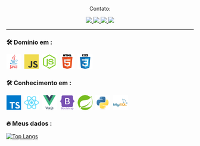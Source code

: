 <p align="center">Contato:</p>
<div align="center">
  <a href="https://www.linkedin.com/in/jo%C3%A3o-marcos-carneiro-a76651218/">
    <img src="https://img.shields.io/badge/LinkedIn-0077B5?style=for-the-badge&logo=linkedin&logoColor=white" /> 
  </a>
  <a href="">
    <img src="https://img.shields.io/badge/Instagram-E4405F?style=for-the-badge&logo=instagram&logoColor=white" /> 
  </a>
  <a href="">
    <img src="https://img.shields.io/badge/Udemy-EC5252?style=for-the-badge&logo=Udemy&logoColor=white" /> 
  </a>
  <a href="">
    <img src="https://img.shields.io/badge/Discord-5865F2?style=for-the-badge&logo=discord&logoColor=white" /> 
  </a>
</div>

<hr/>


### :hammer_and_wrench: Domínio em :
  <div>
  <!-- Java -->
  <img src="https://github.com/devicons/devicon/blob/master/icons/java/java-original-wordmark.svg" width="40" height="40" />&nbsp;
  <!-- JavaScript -->
  <img src="https://github.com/devicons/devicon/blob/master/icons/javascript/javascript-original.svg" width="40" height="40" />&nbsp;
  <img src="https://github.com/devicons/devicon/blob/master/icons/nodejs/nodejs-original.svg" width="40" height="40" />&nbsp;
  <img src="https://github.com/devicons/devicon/blob/master/icons/html5/html5-original-wordmark.svg" width="40" height="40" />&nbsp;
  <img src="https://github.com/devicons/devicon/blob/master/icons/css3/css3-original-wordmark.svg" width="40" height="40" />&nbsp;
  </div>

### :hammer_and_wrench: Conhecimento em :
<div>
  <!-- JavaScript -->
  <img src="https://github.com/devicons/devicon/blob/master/icons/typescript/typescript-plain.svg" width="40" height="40" />&nbsp;
  <img src="https://github.com/devicons/devicon/blob/master/icons/react/react-original.svg" width="40" height="40" />&nbsp;
  <img src="https://github.com/devicons/devicon/blob/master/icons/vuejs/vuejs-original-wordmark.svg" width="40" height="40" />&nbsp;
  <img src="https://github.com/devicons/devicon/blob/master/icons/bootstrap/bootstrap-plain-wordmark.svg" width="40" height="40" />&nbsp;
  <!-- Java -->
  <img src="https://github.com/devicons/devicon/blob/master/icons/spring/spring-original.svg" width="40" height="40" />&nbsp;
  <!-- Python -->
  <img src="https://github.com/devicons/devicon/blob/master/icons/python/python-original.svg" width="40" height="40" />&nbsp;
  <!-- Database -->
  <img src="https://github.com/devicons/devicon/blob/master/icons/mysql/mysql-original-wordmark.svg" width="40" height="40" />
 </div>
  
### :fire: Meus dados :

[![Top Langs](https://github-readme-stats.vercel.app/api/top-langs/?username=jmarcosltc&layout=compact&theme=vision-friendly-dark)](https://github.com/anuraghazra/github-readme-stats)

<!--
**jmarcosltc/jmarcosltc** is a ✨ _special_ ✨ repository because its `README.md` (this file) appears on your GitHub profile.

Here are some ideas to get you started:

- 🔭 I’m currently working on ...
- 🌱 I’m currently learning ...
- 👯 I’m looking to collaborate on ...
- 🤔 I’m looking for help with ...
- 💬 Ask me about ...
- 📫 How to reach me: ...
- 😄 Pronouns: ...
- ⚡ Fun fact: ...
-->
